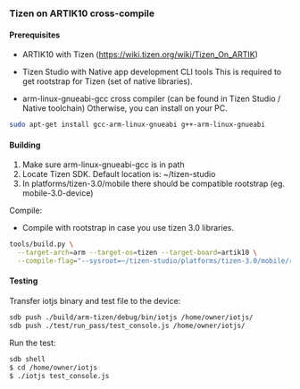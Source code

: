 
### Tizen on ARTIK10 cross-compile

#### Prerequisites

* ARTIK10 with Tizen (https://wiki.tizen.org/wiki/Tizen_On_ARTIK)
* Tizen Studio with Native app development CLI tools
  This is required to get rootstrap for Tizen (set of native libraries).

* arm-linux-gnueabi-gcc cross compiler (can be found in Tizen Studio / Native toolchain)
  Otherwise, you can install on your PC.
```bash
sudo apt-get install gcc-arm-linux-gnueabi g++-arm-linux-gnueabi
```

#### Building
1. Make sure arm-linux-gnueabi-gcc is in path
2. Locate Tizen SDK. Default location is: ~/tizen-studio
3. In platforms/tizen-3.0/mobile there should be compatible rootstrap (eg. mobile-3.0-device) 

Compile:
* Compile with rootstrap in case you use tizen 3.0 libraries.
``` bash
tools/build.py \
  --target-arch=arm --target-os=tizen --target-board=artik10 \
  --compile-flag="--sysroot=~/tizen-studio/platforms/tizen-3.0/mobile/rootstraps/mobile-3.0-device.core/"
```

#### Testing
Transfer iotjs binary and test file to the device:
``` bash
sdb push ./build/arm-tizen/debug/bin/iotjs /home/owner/iotjs/
sdb push ./test/run_pass/test_console.js /home/owner/iotjs/
```

Run the test:
``` bash
sdb shell
$ cd /home/owner/iotjs
$ ./iotjs test_console.js
```
